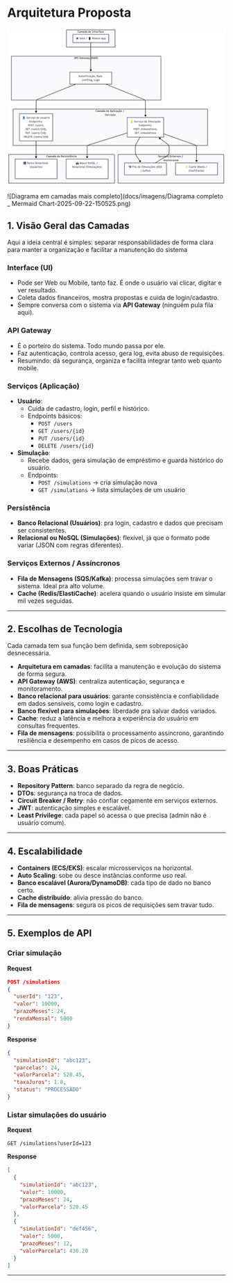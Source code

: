 # Arquitetura Proposta

![Diagrama em camadas](docs/imagens/diagrama_em_camadas.png)

![Diagrama em camadas mais completo](docs/imagens/Diagrama completo _ Mermaid Chart-2025-09-22-150525.png)

## 1. Visão Geral das Camadas

Aqui a ideia central é simples: separar responsabilidades de forma clara para manter a 
organização e facilitar a manutenção do sistema

### **Interface (UI)**

-   Pode ser Web ou Mobile, tanto faz. É onde o usuário vai clicar,
    digitar e ver resultado.
-   Coleta dados financeiros, mostra propostas e cuida de
    login/cadastro.
-   Sempre conversa com o sistema via **API Gateway** (ninguém pula fila
    aqui).

### **API Gateway**

-   É o porteiro do sistema. Todo mundo passa por ele.
-   Faz autenticação, controla acesso, gera log, evita abuso de
    requisições.
-   Resumindo: dá segurança, organiza e facilita integrar tanto web
    quanto mobile.

### **Serviços (Aplicação)**

-   **Usuário**:
    -   Cuida de cadastro, login, perfil e histórico.
    -   Endpoints básicos:
        -   `POST /users`
        -   `GET /users/{id}`
        -   `PUT /users/{id}`
        -   `DELETE /users/{id}`
-   **Simulação**:
    -   Recebe dados, gera simulação de empréstimo e guarda histórico do
        usuário.
    -   Endpoints:
        -   `POST /simulations` → cria simulação nova
        -   `GET /simulations` → lista simulações de um usuário

### **Persistência**

-   **Banco Relacional (Usuários)**: pra login, cadastro e dados que
    precisam ser consistentes.
-   **Relacional ou NoSQL (Simulações)**: flexível, já que o formato
    pode variar (JSON com regras diferentes).

### **Serviços Externos / Assíncronos**

-   **Fila de Mensagens (SQS/Kafka)**: processa simulações sem travar o
    sistema. Ideal pra alto volume.
-   **Cache (Redis/ElastiCache)**: acelera quando o usuário insiste em
    simular mil vezes seguidas.

------------------------------------------------------------------------

## 2. Escolhas de Tecnologia

Cada camada tem sua função bem definida, sem sobreposição desnecessária.
- **Arquitetura em camadas**: facilita a manutenção e evolução do sistema de forma segura.
- **API Gateway (AWS)**: centraliza autenticação, segurança e monitoramento.
- **Banco relacional para usuários**: garante consistência e confiabilidade em dados sensíveis, como login e cadastro.
- **Banco flexível para simulações**: liberdade pra salvar dados variados.
- **Cache**: reduz a latência e melhora a experiência do usuário em consultas frequentes.
- **Fila de mensagens**: possibilita o processamento assíncrono, garantindo resiliência
e desempenho em casos de picos de acesso.

------------------------------------------------------------------------

## 3. Boas Práticas

-   **Repository Pattern**: banco separado da regra de negócio.
-   **DTOs**: segurança na troca de dados.
-   **Circuit Breaker / Retry**: não confiar cegamente em serviços externos.
-   **JWT**: autenticação simples e escalável.
-   **Least Privilege**: cada papel só acessa o que precisa (admin não é usuário comum).

------------------------------------------------------------------------

## 4. Escalabilidade

-   **Containers (ECS/EKS)**: escalar microsserviços na horizontal.
-   **Auto Scaling**: sobe ou desce instâncias conforme uso real.
-   **Banco escalável (Aurora/DynamoDB)**: cada tipo de dado no banco certo.
-   **Cache distribuído**: alivia pressão do banco.
-   **Fila de mensagens**: segura os picos de requisições sem travar
    tudo.

------------------------------------------------------------------------

## 5. Exemplos de API

### Criar simulação

**Request**

``` json
POST /simulations
{
  "userId": "123",
  "valor": 10000,
  "prazoMeses": 24,
  "rendaMensal": 5000
}
```

**Response**

``` json
{
  "simulationId": "abc123",
  "parcelas": 24,
  "valorParcela": 520.45,
  "taxaJuros": 1.8,
  "status": "PROCESSADO"
}
```

### Listar simulações do usuário

**Request**

``` http
GET /simulations?userId=123
```

**Response**

``` json
[
  {
    "simulationId": "abc123",
    "valor": 10000,
    "prazoMeses": 24,
    "valorParcela": 520.45
  },
  {
    "simulationId": "def456",
    "valor": 5000,
    "prazoMeses": 12,
    "valorParcela": 430.20
  }
]
```

------------------------------------------------------------------------
